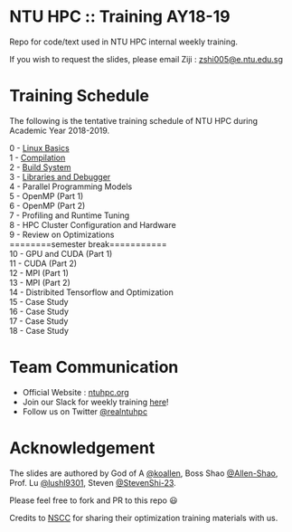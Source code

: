 # NTU HPC :: Training AY18-19
Repo for code/text used in NTU HPC internal weekly training.

If you wish to request the slides, please email Ziji : zshi005@e.ntu.edu.sg

# Training Schedule
The following is the tentative training schedule of NTU HPC during Academic Year 2018-2019. 

0 - [Linux Basics](https://github.com/ntuhpc/training-ay1819/tree/master/0-Linux_Basics) \
1 - [Compilation](https://github.com/ntuhpc/training-ay1819/tree/master/1-Compilation) \
2 - [Build System](https://github.com/ntuhpc/training-ay1819/tree/master/2-Build_System) \
3 - [Libraries and Debugger](https://github.com/ntuhpc/training-ay1819/tree/master/3-Libraries_and_Debugger) \
4 - Parallel Programming Models \
5 - OpenMP (Part 1) \
6 - OpenMP (Part 2) \
7 - Profiling and Runtime Tuning \
8 - HPC Cluster Configuration and Hardware \
9 - Review on Optimizations \
========semester break===========\
10 - GPU and CUDA (Part 1) \
11 - CUDA (Part 2) \
12 - MPI (Part 1) \
13 - MPI (Part 2) \
14 - Distribited Tensorflow and Optimization\
15 - Case Study\
16 - Case Study\
17 - Case Study\
18 - Case Study

# Team Communication
* Official Website : [ntuhpc.org](https://ntuhpc.org/)
* Join our Slack for weekly training [here](https://ntuhpc-workshops.slack.com/)!
* Follow us on Twitter [@realntuhpc](https://twitter.com/realntuhpc?lang=en)

# Acknowledgement
The slides are authored by God of A [@koallen](https://github.com/koallen), Boss Shao [@Allen-Shao](https://github.com/Allen-Shao), Prof. Lu [@lushl9301](https://github.com/lushl9301), Steven [@StevenShi-23](https://github.com/StevenShi-23).

Please feel free to fork and PR to this repo :smiley:

Credits to [NSCC](https://www.nscc.sg/) for sharing their optimization training materials with us.
